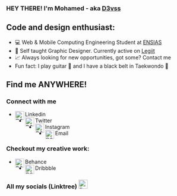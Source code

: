 ### HEY THERE! I'm Mohamed - aka [D3vss][D3vss] 

## Code and design enthusiast:
- 💻 Web & Mobile Computing Engineering Student at [ENSIAS](http://ensias.um5.ac.ma/)
- 🎨 Self taught Graphic Designer. Currently active on [Legiit](https://legiit.com/Designit)
- 📈 Always looking for new opportunities, got some? Contact me
- Fun fact: I play guitar 🎸 and I have a black belt in Taekwondo 🥋

## Find me ANYWHERE!

### Connect with me
- [<img align="left" alt="D3vss | LinkedIn" width="24px" src="https://img.icons8.com/fluency/50/000000/linkedin.png" />][linkedin] Linkedin
- [<img align="left" alt="D3vss | Twitter" width="24px" src="https://img.icons8.com/color/48/000000/twitter-squared.png"/>][twitter] Twitter
- [<img align="left" alt="D3vss | Instagram" width="24px" src="https://img.icons8.com/fluency/48/000000/instagram-new.png"/> ][instagram] Instagram
- [<img align="left" alt="D3vss | Dribbble" width="24px" src="https://img.icons8.com/color/48/000000/new-post.png"/>][email] Email 

### Checkout my creative work:

- [<img align="left" alt="D3vss | Behance" width="24px" src="https://img.icons8.com/color/48/000000/behance.png"/>][behance] Behance
- [<img align="left" alt="D3vss | Dribbble" width="24px" src="https://img.icons8.com/color/48/000000/dribbble.png"/>][dribbble] Dribbble


### All my socials (Linktree) [<img aligh="left" alt="D3vss | Linktree" width="24px" src="https://img.icons8.com/color/48/000000/linktree.png"/> ][linktree]







[linktree]: https://linktr.ee/oudounmohamed
[linkedin]: https://www.linkedin.com/in/oudoun-mohamed/
[D3vss]: https://github.com/D3vss
[twitter]: https://twitter.com/mohamedoudoun
[instagram]: https://www.instagram.com/_designit12_/
[behance]: https://www.behance.net/designit_
[dribbble]:https://dribbble.com/_designit
[email]: mohamed_oudoun@um5.ac.ma

